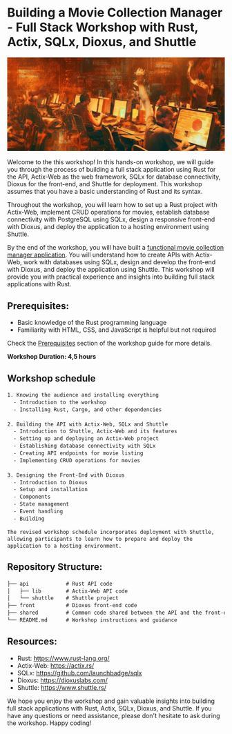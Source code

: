 # Building a Movie Collection Manager - Full Stack Workshop with Rust, Actix, SQLx, Dioxus, and Shuttle
<center>
<img src="./assets/workshop.jpg" />
</center>

Welcome to the this workshop! In this hands-on workshop, we will guide you through the process of building a full stack application using Rust for the API, Actix-Web as the web framework, SQLx for database connectivity, Dioxus for the front-end, and Shuttle for deployment. This workshop assumes that you have a basic understanding of Rust and its syntax.

Throughout the workshop, you will learn how to set up a Rust project with Actix-Web, implement CRUD operations for movies, establish database connectivity with PostgreSQL using SQLx, design a responsive front-end with Dioxus, and deploy the application to a hosting environment using Shuttle.

By the end of the workshop, you will have built a [functional movie collection manager application](https://devbcn.shuttleapp.rs/). You will understand how to create APIs with Actix-Web, work with databases using SQLx, design and develop the front-end with Dioxus, and deploy the application using Shuttle. This workshop will provide you with practical experience and insights into building full stack applications with Rust.

## Prerequisites:

- Basic knowledge of the Rust programming language
- Familiarity with HTML, CSS, and JavaScript is helpful but not required

Check the [Prerequisites](./prerequisites.md) section of the workshop guide for more details.

**Workshop Duration: 4,5 hours**

## Workshop schedule

```txt
1. Knowing the audience and installing everything
  - Introduction to the workshop
  - Installing Rust, Cargo, and other dependencies

2. Building the API with Actix-Web, SQLx and Shuttle
  - Introduction to Shuttle, Actix-Web and its features
  - Setting up and deploying an Actix-Web project
  - Establishing database connectivity with SQLx
  - Creating API endpoints for movie listing
  - Implementing CRUD operations for movies

3. Designing the Front-End with Dioxus
  - Introduction to Dioxus
  - Setup and installation
  - Components
  - State management
  - Event handling
  - Building
```

```admonish info
The revised workshop schedule incorporates deployment with Shuttle, allowing participants to learn how to prepare and deploy the application to a hosting environment.
```

## Repository Structure:

```txt
├── api            # Rust API code
│   ├── lib        # Actix-Web API code
│   └── shuttle    # Shuttle project
├── front          # Dioxus front-end code
├── shared         # Common code shared between the API and the front-end
└── README.md      # Workshop instructions and guidance
```

## Resources:

- Rust: https://www.rust-lang.org/
- Actix-Web: https://actix.rs/
- SQLx: https://github.com/launchbadge/sqlx
- Dioxus: https://dioxuslabs.com/
- Shuttle: https://www.shuttle.rs/

We hope you enjoy the workshop and gain valuable insights into building full stack applications with Rust, Actix, SQLx, Dioxus, and Shuttle. If you have any questions or need assistance, please don't hesitate to ask during the workshop. Happy coding!


